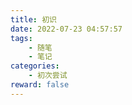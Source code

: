 ```yaml
---
title: 初识
date: 2022-07-23 04:57:57
tags:
    - 随笔
    - 笔记
categories: 
    - 初次尝试
reward: false
---
```



